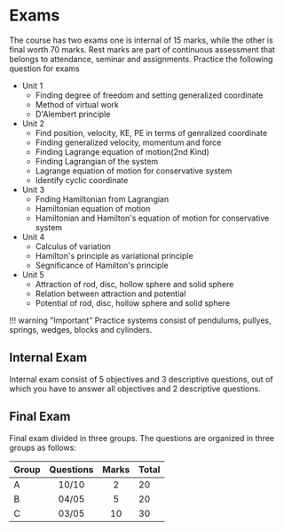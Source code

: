 # Exams

The course has two exams one is internal of 15 marks, while the other is final worth 70 marks. Rest marks are part of continuous assessment that belongs to attendance, seminar and assignments. Practice the following question for exams

* Unit 1
    * Finding degree of freedom and setting generalized coordinate
    * Method of virtual work
    * D'Alembert principle
* Unit 2
    * Find position, velocity, KE, PE in terms of genralized coordinate
    * Finding generalized velocity, momentum and force
    * Finding Lagrange equation of motion(2nd Kind)
    * Finding Lagrangian of the system
    * Lagrange equation of motion for conservative system
    * Identify cyclic coordinate
* Unit 3
    * Fnding Hamiltonian from Lagrangian
    * Hamiltonian equation of motion
    * Hamiltonian and Hamilton's equation of motion for conservative system
* Unit 4
    * Calculus of variation
    * Hamilton's principle as variational principle
    * Segnificance of Hamilton's principle
* Unit 5
    * Attraction of rod, disc, hollow sphere and solid sphere
    * Relation between attraction and potential 
    * Potential of rod, disc, hollow sphere and solid sphere

!!! warning "Important"
    Practice systems consist of pendulums, pullyes, springs, wedges, blocks and cylinders.


## Internal Exam

Internal exam consist of 5 objectives and 3 descriptive questions, out of which you have to answer all objectives and 2 descriptive questions.

## Final Exam

Final exam divided in three groups. The questions are organized in three groups as follows:

| Group |       Questions      |          Marks          | Total |
|-------|:--------------------:|:-----------------------:|-------|
| A     |         10/10        |            2            | 20    |
| B     |         04/05        |            5            | 20    |
| C     |         03/05        |            10           | 30    |
